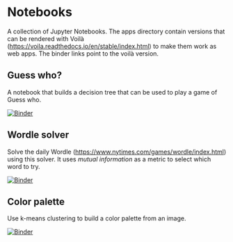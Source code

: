 # Notebooks

A collection of Jupyter Notebooks. The apps directory contain versions that can be rendered with Voilà (https://voila.readthedocs.io/en/stable/index.html) to make them work as web apps. The binder links point to the voilà version.

## Guess who?
A notebook that builds a decision tree that can be used to play a game of Guess who.

[![Binder](https://mybinder.org/badge_logo.svg)](https://mybinder.org/v2/gh/afvanwoudenberg/notebooks/master?urlpath=voila%2Frender%2Fapps%2Fguess-who.ipynb)

## Wordle solver
Solve the daily Wordle (https://www.nytimes.com/games/wordle/index.html) using this solver. It uses _mutual information_ as a metric to select which word to try.

[![Binder](https://mybinder.org/badge_logo.svg)](https://mybinder.org/v2/gh/afvanwoudenberg/notebooks/master?urlpath=voila%2Frender%2Fapps%2Fwordle.ipynb)

## Color palette
Use k-means clustering to build a color palette from an image.

[![Binder](https://mybinder.org/badge_logo.svg)](https://mybinder.org/v2/gh/afvanwoudenberg/notebooks/master?urlpath=voila%2Frender%2Fapps%2Fcolor-palette.ipynb)

